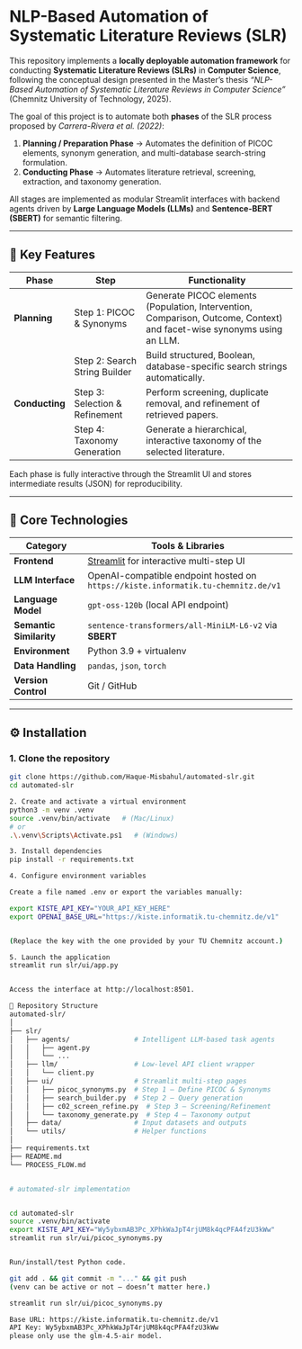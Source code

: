 # NLP-Based Automation of Systematic Literature Reviews (SLR)

This repository implements a **locally deployable automation framework** for conducting **Systematic Literature Reviews (SLRs)** in **Computer Science**, following the conceptual design presented in the Master’s thesis *“NLP-Based Automation of Systematic Literature Reviews in Computer Science”* (Chemnitz University of Technology, 2025).

The goal of this project is to automate both **phases** of the SLR process proposed by *Carrera-Rivera et al. (2022)*:

1. **Planning / Preparation Phase** → Automates the definition of PICOC elements, synonym generation, and multi-database search-string formulation.  
2. **Conducting Phase** → Automates literature retrieval, screening, extraction, and taxonomy generation.

All stages are implemented as modular Streamlit interfaces with backend agents driven by **Large Language Models (LLMs)** and **Sentence-BERT (SBERT)** for semantic filtering.

---

## 🚀 Key Features

| Phase | Step | Functionality |
|-------|------|----------------|
| **Planning** | Step 1: PICOC & Synonyms | Generate PICOC elements (Population, Intervention, Comparison, Outcome, Context) and facet-wise synonyms using an LLM. |
|  | Step 2: Search String Builder | Build structured, Boolean, database-specific search strings automatically. |
| **Conducting** | Step 3: Selection & Refinement | Perform screening, duplicate removal, and refinement of retrieved papers. |
|  | Step 4: Taxonomy Generation | Generate a hierarchical, interactive taxonomy of the selected literature. |

Each phase is fully interactive through the Streamlit UI and stores intermediate results (JSON) for reproducibility.

---

## 🧠 Core Technologies

| Category | Tools & Libraries |
|-----------|------------------|
| **Frontend** | [Streamlit](https://streamlit.io) for interactive multi-step UI |
| **LLM Interface** | OpenAI-compatible endpoint hosted on `https://kiste.informatik.tu-chemnitz.de/v1` |
| **Language Model** | `gpt-oss-120b` (local API endpoint) |
| **Semantic Similarity** | `sentence-transformers/all-MiniLM-L6-v2` via **SBERT** |
| **Environment** | Python 3.9 + virtualenv |
| **Data Handling** | `pandas`, `json`, `torch` |
| **Version Control** | Git / GitHub |

---

## ⚙️ Installation

### 1. Clone the repository
```bash
git clone https://github.com/Haque-Misbahul/automated-slr.git
cd automated-slr

2. Create and activate a virtual environment
python3 -m venv .venv
source .venv/bin/activate   # (Mac/Linux)
# or
.\.venv\Scripts\Activate.ps1   # (Windows)

3. Install dependencies
pip install -r requirements.txt

4. Configure environment variables

Create a file named .env or export the variables manually:

export KISTE_API_KEY="YOUR_API_KEY_HERE"
export OPENAI_BASE_URL="https://kiste.informatik.tu-chemnitz.de/v1"


(Replace the key with the one provided by your TU Chemnitz account.)

5. Launch the application
streamlit run slr/ui/app.py


Access the interface at http://localhost:8501.

🧩 Repository Structure
automated-slr/
│
├── slr/
│   ├── agents/                # Intelligent LLM-based task agents
│   │   ├── agent.py
│   │   └── ...
│   ├── llm/                   # Low-level API client wrapper
│   │   └── client.py
│   ├── ui/                    # Streamlit multi-step pages
│   │   ├── picoc_synonyms.py  # Step 1 – Define PICOC & Synonyms
│   │   ├── search_builder.py  # Step 2 – Query generation
│   │   ├── c02_screen_refine.py  # Step 3 – Screening/Refinement
│   │   └── taxonomy_generate.py  # Step 4 – Taxonomy output
│   ├── data/                  # Input datasets and outputs
│   └── utils/                 # Helper functions
│
├── requirements.txt
├── README.md
└── PROCESS_FLOW.md


# automated-slr implementation


cd automated-slr
source .venv/bin/activate
export KISTE_API_KEY="Wy5ybxmAB3Pc_XPhkWaJpT4rjUM8k4qcPFA4fzU3kWw"
streamlit run slr/ui/picoc_synonyms.py


Run/install/test Python code.

git add . && git commit -m "..." && git push
(venv can be active or not — doesn’t matter here.)

streamlit run slr/ui/picoc_synonyms.py

Base URL: https://kiste.informatik.tu-chemnitz.de/v1
API Key: Wy5ybxmAB3Pc_XPhkWaJpT4rjUM8k4qcPFA4fzU3kWw
please only use the glm-4.5-air model.
